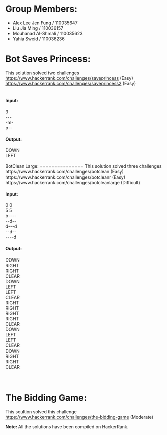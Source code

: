 Group Members:
==============
- Alex Lee Jen Fung / 110035647
- Liu Jia Ming / 110036157
- Mouhanad Al-Shmali / 110035623
- Yahia Sweid / 110036236

Bot Saves Princess:
===================
This solution solved two challenges<br>
https://www.hackerrank.com/challenges/saveprincess (Easy)<br>
https://www.hackerrank.com/challenges/saveprincess2 (Easy)<br>
<br>
<h4>Input:</h4>
3<br>
---<br>
-m-<br>
p--<br>
<h4>Output:</h4>
DOWN<br>
LEFT<br>
<br>
BotClean Large:
===============
This solution solved three challenges<br>
https://www.hackerrank.com/challenges/botclean (Easy)<br>
https://www.hackerrank.com/challenges/botcleanr (Easy)<br>
https://www.hackerrank.com/challenges/botcleanlarge (Difficult)<br>

<h4>Input:</h4>
0 0<br>
5 5<br>
b----<br>
--d--<br>
d---d<br>
--d--<br>
----d<br>
<h4>Output:</h4>
DOWN<br>
RIGHT<br>
RIGHT<br>
CLEAR<br>
DOWN<br>
LEFT<br>
LEFT<br>
CLEAR<br>
RIGHT<br>
RIGHT<br>
RIGHT<br>
RIGHT<br>
CLEAR<br>
DOWN<br>
LEFT<br>
LEFT<br>
CLEAR<br>
DOWN<br>
RIGHT<br>
RIGHT<br>
CLEAR<br>
<br><br>

The Bidding Game:
=================
This soultion solved this challenge<br>
https://www.hackerrank.com/challenges/the-bidding-game (Moderate)<br>

<b>Note: </b>All the solutions have been compiled on HackerRank.<br>

